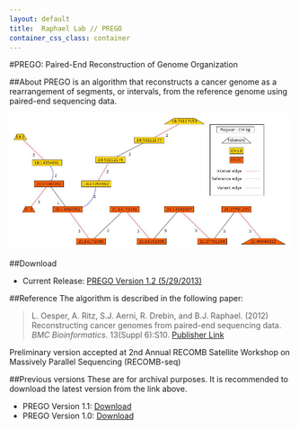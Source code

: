 ```yaml
---
layout: default
title:  Raphael Lab // PREGO
container_css_class: container
---
```


#PREGO: Paired-End Reconstruction of Genome Organization

##About
PREGO is an algorithm that reconstructs a cancer genome as a rearrangement of segments, or intervals, from the reference genome using paired-end sequencing data.

[<img src="prego.jpg" style="width: 500px;"/>](prego.jpg)

##Download
* Current Release: [PREGO Version 1.2 (5/29/2013)](http://cs.brown.edu/~braphael/software/PREGO/PREGO_1.2.tar.gz)

<a name="reference"></a>
##Reference
The algorithm is described in the following paper:

>L. Oesper, A. Ritz, S.J. Aerni, R. Drebin, and B.J. Raphael. (2012)
>Reconstructing cancer genomes from paired-end sequencing data.
>*BMC Bioinformatics*. 13(Suppl 6):S10. [Publisher Link](http://www.biomedcentral.com/1471-2105/13/S6/S10)

Preliminary version accepted at 2nd Annual RECOMB Satellite Workshop on Massively Parallel Sequencing (RECOMB-seq)

##Previous versions
These are for archival purposes. It is recommended to download the latest version from the link above.

* PREGO Version 1.1: [Download](http://compbio.cs.brown.edu/software/PREGO/PREGO_1.1.tar.gz)
* PREGO Version 1.0: [Download](http://compbio.cs.brown.edu/software/PREGO/PREGO_1.0.tar.gz)